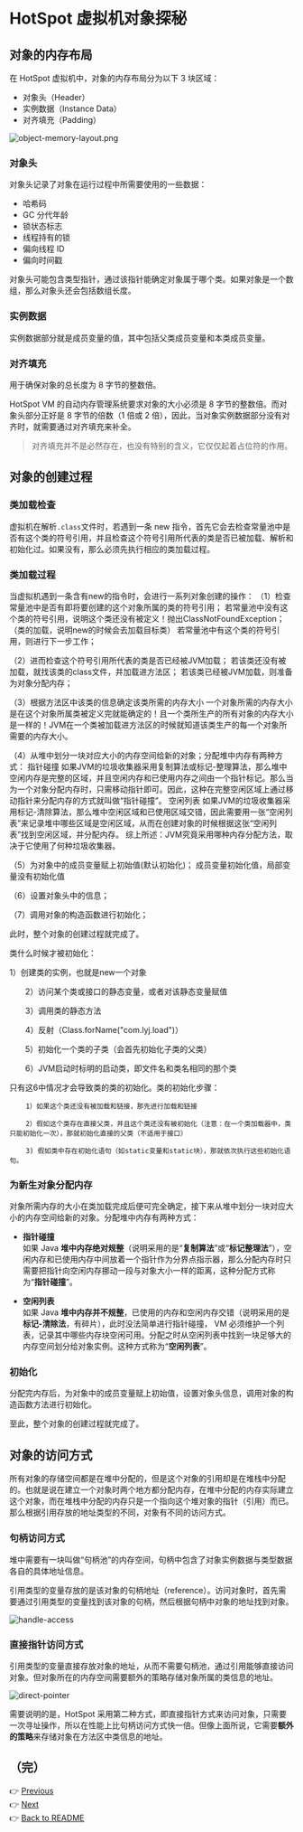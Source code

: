 # HotSpot 虚拟机对象探秘

## 对象的内存布局

在 HotSpot 虚拟机中，对象的内存布局分为以下 3 块区域：

* 对象头（Header）
* 实例数据（Instance Data）
* 对齐填充（Padding）

![object-memory-layout.png](/images/object-memory-layout.png)

### 对象头

对象头记录了对象在运行过程中所需要使用的一些数据：

* 哈希码
* GC 分代年龄
* 锁状态标志
* 线程持有的锁
* 偏向线程 ID
* 偏向时间戳

对象头可能包含类型指针，通过该指针能确定对象属于哪个类。如果对象是一个数组，那么对象头还会包括数组长度。

### 实例数据

实例数据部分就是成员变量的值，其中包括父类成员变量和本类成员变量。

### 对齐填充

用于确保对象的总长度为 8 字节的整数倍。

HotSpot VM 的自动内存管理系统要求对象的大小必须是 8 字节的整数倍。而对象头部分正好是 8 字节的倍数（1 倍或 2 倍），因此，当对象实例数据部分没有对齐时，就需要通过对齐填充来补全。

> 对齐填充并不是必然存在，也没有特别的含义，它仅仅起着占位符的作用。

## 对象的创建过程

### 类加载检查

虚拟机在解析`.class`文件时，若遇到一条 new 指令，首先它会去检查常量池中是否有这个类的符号引用，并且检查这个符号引用所代表的类是否已被加载、解析和初始化过。如果没有，那么必须先执行相应的类加载过程。
### 类加载过程
 当虚拟机遇到一条含有new的指令时，会进行一系列对象创建的操作：
（1）检查常量池中是否有即将要创建的这个对象所属的类的符号引用；
若常量池中没有这个类的符号引用，说明这个类还没有被定义！抛出ClassNotFoundException；（类的加载，说明new的时候会去加载目标类）
若常量池中有这个类的符号引用，则进行下一步工作；

（2）进而检查这个符号引用所代表的类是否已经被JVM加载；
若该类还没有被加载，就找该类的class文件，并加载进方法区；
若该类已经被JVM加载，则准备为对象分配内存；

（3）根据方法区中该类的信息确定该类所需的内存大小
一个对象所需的内存大小是在这个对象所属类被定义完就能确定的！且一个类所生产的所有对象的内存大小是一样的！JVM在一个类被加载进方法区的时候就知道该类生产的每一个对象所需要的内存大小。

（4）从堆中划分一块对应大小的内存空间给新的对象；分配堆中内存有两种方式：
指针碰撞 如果JVM的垃圾收集器采用复制算法或标记-整理算法，那么堆中空闲内存是完整的区域，并且空闲内存和已使用内存之间由一个指针标记。那么当为一个对象分配内存时，只需移动指针即可。因此，这种在完整空闲区域上通过移动指针来分配内存的方式就叫做“指针碰撞”。
空闲列表 如果JVM的垃圾收集器采用标记-清除算法，那么堆中空闲区域和已使用区域交错，因此需要用一张“空闲列表”来记录堆中哪些区域是空闲区域，从而在创建对象的时候根据这张“空闲列表”找到空闲区域，并分配内存。 综上所述：JVM究竟采用哪种内存分配方法，取决于它使用了何种垃圾收集器。

（5）为对象中的成员变量赋上初始值(默认初始化)；   成员变量初始化值，局部变量没有初始化值

（6）设置对象头中的信息；

（7）调用对象的构造函数进行初始化；

此时，整个对象的创建过程就完成了。

类什么时候才被初始化：

   1）创建类的实例，也就是new一个对象

　　2）访问某个类或接口的静态变量，或者对该静态变量赋值

　　3）调用类的静态方法

　　4）反射（Class.forName("com.lyj.load")）

　　5）初始化一个类的子类（会首先初始化子类的父类）

　　6）JVM启动时标明的启动类，即文件名和类名相同的那个类     

只有这6中情况才会导致类的类的初始化。类的初始化步骤：

        1）如果这个类还没有被加载和链接，那先进行加载和链接

        2）假如这个类存在直接父类，并且这个类还没有被初始化（注意：在一个类加载器中，类只能初始化一次），那就初始化直接的父类（不适用于接口）

        3) 假如类中存在初始化语句（如static变量和static块），那就依次执行这些初始化语句。

### 为新生对象分配内存

对象所需内存的大小在类加载完成后便可完全确定，接下来从堆中划分一块对应大小的内存空间给新的对象。分配堆中内存有两种方式：

- **指针碰撞**<br>
如果 Java **堆中内存绝对规整**（说明采用的是“**复制算法**”或“**标记整理法**”），空闲内存和已使用内存中间放着一个指针作为分界点指示器，那么分配内存时只需要把指针向空闲内存挪动一段与对象大小一样的距离，这种分配方式称为“**指针碰撞**”。

- **空闲列表**<br>
如果 Java **堆中内存并不规整**，已使用的内存和空闲内存交错（说明采用的是**标记-清除法**，有碎片），此时没法简单进行指针碰撞， VM 必须维护一个列表，记录其中哪些内存块空闲可用。分配之时从空闲列表中找到一块足够大的内存空间划分给对象实例。这种方式称为“**空闲列表**”。

### 初始化

分配完内存后，为对象中的成员变量赋上初始值，设置对象头信息，调用对象的构造函数方法进行初始化。

至此，整个对象的创建过程就完成了。

## 对象的访问方式

所有对象的存储空间都是在堆中分配的，但是这个对象的引用却是在堆栈中分配的。也就是说在建立一个对象时两个地方都分配内存，在堆中分配的内存实际建立这个对象，而在堆栈中分配的内存只是一个指向这个堆对象的指针（引用）而已。 那么根据引用存放的地址类型的不同，对象有不同的访问方式。

### 句柄访问方式

堆中需要有一块叫做“句柄池”的内存空间，句柄中包含了对象实例数据与类型数据各自的具体地址信息。

引用类型的变量存放的是该对象的句柄地址（reference）。访问对象时，首先需要通过引用类型的变量找到该对象的句柄，然后根据句柄中对象的地址找到对象。

![handle-access](/images/handle-access.jpg)

### 直接指针访问方式

引用类型的变量直接存放对象的地址，从而不需要句柄池，通过引用能够直接访问对象。但对象所在的内存空间需要额外的策略存储对象所属的类信息的地址。

![direct-pointer](/images/direct-pointer.jpg)

需要说明的是，HotSpot 采用第二种方式，即直接指针方式来访问对象，只需要一次寻址操作，所以在性能上比句柄访问方式快一倍。但像上面所说，它需要**额外的策略**来存储对象在方法区中类信息的地址。

（完）
---
👉 [Previous](/docs/01-jvm-memory-structure.md)<br>
👉 [Next](/docs/03-gc-algorithms.md)<br>
👉 [Back to README](../README.md)
